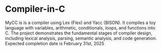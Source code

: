 # Compiler-in-C
MyCC is is a compiler using Lex (Flex) and Yacc (BISON). It compiles a toy language with variables, arithmetic, conditionals, loops, and functions into C. The project demonstrates the fundamental stages of compiler design, including lexical analysis, parsing, semantic analysis, and code generation. Expected completion date is February 31st, 2025 
